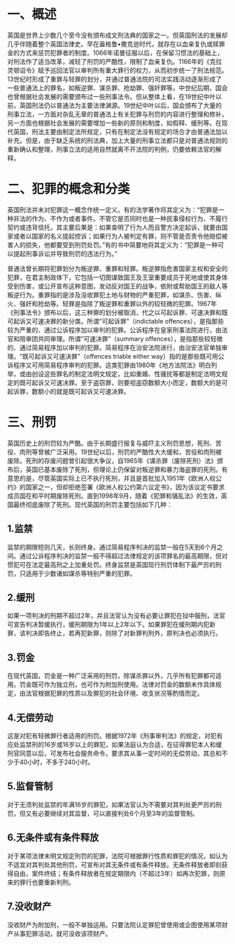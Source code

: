 # 一、概述
英国是世界上少数几个至今没有颁布成文刑法典的国家之一。但英国刑法的发展却几乎伴随着整个英国法律史。早在盎格鲁•撒克逊时代，就存在以血亲复仇或赎罪金的方式来惩罚犯罪者的制度。1066年诺曼征服以后，在保留习惯法的基础上，对刑法作了适当改革，减轻了刑罚的严酷性，限制了血亲复仇。1166年的《克拉灵顿诏令》赋予巡回法官以审判所有重大罪行的权力，从而初步统一了刑法规范。13世纪时形成了重罪与轻罪的划分，并通过普通法院的司法实践活动逐渐形成了一些普通法上的罪名，如叛逆罪、谋杀罪、抢劫罪、强奸罪等。中世纪后期，国会也曾根据社会发展的需要颁布过一些刑事法令。但从整体上看，在19世纪中叶以前，英国刑法仍以普通法为主要法律渊源。19世纪中叶以后，国会颁布了大量的刑事立法，一方面对杂乱无章的普通法上有关犯罪与刑罚的内容进行整理和修补，另一方面也根据社会发展的需要增加一些新的原则和制度，如假释、缓刑等。在现代英国，刑法主要由制定法所规定，只有在制定法没有规定的场合才由普通法加以补充。但是，由于缺乏系统的刑法典，加上大量的刑事立法都只是对普通法规则的重新确认和整理，刑事立法的适用自然就离不开法院的判例，仍要依赖法官的解释。
# 二、犯罪的概念和分类
英国刑法并未对犯罪这一概念作统一定义。有的法学著作将其定义为：“犯罪是一种非法的作为、不作为或者事件。不管它是否同时也是一种民事侵权行为、不履行契约或违背信托，其主要后果是：如果查明了行为人而且警方决定起诉，就要由国家或者以国家的名义提起控诉；如果行为人被判定有罪，则不管是否责令他赔偿被害人的损失，他都要受到刑罚处罚。”有的书中简要地将其定义为：“犯罪是一种可以提起刑事诉讼并导致刑罚的违法行为。”

普通法曾长期将犯罪划分为叛逆罪、重罪和轻罪。叛逆罪指危害国家主权和安全的犯罪，在君主制政体下，它包括一切图谋致国王及王室重要成员于死地或使其身体受到伤害，或公开宣布这种意图，发动反对国王的战争，依附或帮助国王的敌人等叛逆行为。重罪指的是涉及没收罪犯土地与财物的严重犯罪，如谋杀、伤害、纵火、强奸和抢劫等。轻罪是指除了叛逆罪和重罪以外的较轻微的犯罪。1967年《刑事法令》颁布以后，这三种罪的划分被取消，代之以可起诉罪、可速决罪和既可起诉又可速决罪的新分类。所谓“可起诉罪”（indictable offences），是指那些较为严重的、通过公诉程序加以审判的犯罪。公诉程序在皇家刑事法院进行，由法官和陪审团共同审理。所谓“可速决罪”（summary offences），是指那些较轻微的、通过简易程序加以审判的犯罪。简易程序在治安法院进行，由治安法官单独审理。“既可起诉又可速决罪”（offences triable either way）指的是那些既可用公诉程序又可用简易程序审判的犯罪。这类犯罪由1980年《地方法院法》明白列举，或由创设这些罪名的制定法明文规定，比如重婚、性骚扰等都是制定法明文规定的既可起诉又可速决罪。至于盗窃罪，则要视盗窃数额大小而定，数额大的是可起诉罪，数额小的就是既可起诉又可速决罪。
# 三、刑罚
英国历史上的刑罚较为严酷。由于长期盛行报复与威吓主义刑罚思想，死刑、苦役、肉刑等曾被广泛采用。19世纪以后，刑罚的严酷性大大缓和，苦役和肉刑被废除。死刑的存废问题曾引起很大争议，自1965年《谋杀罪（废除死刑）法》颁布后，英国已基本废除了死刑，但理论上仍保留对叛逆罪和暴力海盗罪的死刑。有意思的是，尽管英国实际上已不执行死刑，并且是首批加入1951年《欧洲人权公约》的国家之一，但却拒绝签署《欧洲人权公约第六议定书》，因为该议定书要求成员国在和平时期废除死刑。直到1998年9月，随着《犯罪和骚乱法》的生效，英国最终彻底废除了死刑。现代英国的刑罚主要包括如下几种：
## 1.监禁
监禁的期限短则几天，长则终身。通过简易程序判决的监禁一般在5天到6个月之间。通过公诉程序判决的监禁一般不得超过法律规定的该项罪名的最高期限，但对惯犯可在法定最高刑之上加重处罚。终身监禁是英国现行刑罚体制下最严厉的刑罚，只适用于少数诸如谋杀等特别严重的犯罪。
## 2.缓刑
如果一项判决的刑期不超过2年，并且法官认为没有必要让罪犯在狱中服刑，法官可宣告判决暂缓执行，缓刑期限为1年以上2年以下。如果罪犯在缓刑期内犯新罪，该判决即告终止，若再犯新罪，则除了对新罪判刑外，原判决也必须执行。
## 3.罚金
在现代英国，罚金是一种广泛采用的刑罚，除谋杀罪以外，几乎所有犯罪都可适用。罚金既可作为独立刑，也可作为附加刑使用。法律对罚金的数额未作具体规定，由法官根据犯罪的性质以及罪犯的社会环境、收支状况等酌情而定。
## 4.无偿劳动
这是对犯有轻微罪行者适用的刑罚。根据1972年《刑事审判法》的规定，对犯有应处监禁刑的16岁或16岁以上的罪犯，如果法庭认为合适，在征得罪犯本人和缓刑官同意以后，可发布社会服务命令，要求其从事一定时间的无偿劳动，其总和不少于40小时，不多于240小时。
## 5.监督管制
对于无须判处监禁的年满16岁的罪犯，如果法官认为不需要对其判处更严厉的刑罚，但又有必要继续对其监督，可以直接判处6个月至3年的监督管制。
## 6.无条件或有条件释放
对于某项法律未明文规定刑罚的犯罪，法院可根据罪行性质和罪犯的情况，如认为不适宜对其判处其他刑罚，可宣布对其无条件或有条件释放。无条件释放者即刻获得自由，案件终结；有条件释放者在规定期限内（不超过3年）如再次犯罪，则原来的罪行也要重新判刑。
## 7.没收财产
没收财产为附加刑，一般不单独运用。只要法院认定罪犯曾使用或企图使用某项财产从事犯罪活动，就可没收该项财产。